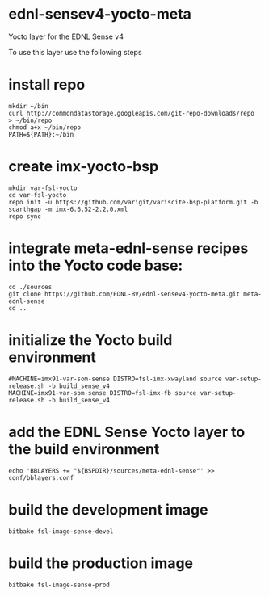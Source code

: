 # ednl-sensev4-yocto-meta
Yocto layer for the EDNL Sense v4

To use this layer use the following steps

# install repo
```
mkdir ~/bin
curl http://commondatastorage.googleapis.com/git-repo-downloads/repo  > ~/bin/repo
chmod a+x ~/bin/repo
PATH=${PATH}:~/bin
```

# create imx-yocto-bsp
```
mkdir var-fsl-yocto
cd var-fsl-yocto
repo init -u https://github.com/varigit/variscite-bsp-platform.git -b scarthgap -m imx-6.6.52-2.2.0.xml
repo sync
```

# integrate meta-ednl-sense recipes into the Yocto code base:
```
cd ./sources
git clone https://github.com/EDNL-BV/ednl-sensev4-yocto-meta.git meta-ednl-sense
cd ..
```

# initialize the Yocto build environment
```
#MACHINE=imx91-var-som-sense DISTRO=fsl-imx-xwayland source var-setup-release.sh -b build_sense_v4
MACHINE=imx91-var-som-sense DISTRO=fsl-imx-fb source var-setup-release.sh -b build_sense_v4
```

# add the EDNL Sense Yocto layer to the build environment
```
echo 'BBLAYERS += "${BSPDIR}/sources/meta-ednl-sense"' >> conf/bblayers.conf
```

# build the development image
```
bitbake fsl-image-sense-devel
```

# build the production image
```
bitbake fsl-image-sense-prod
```

